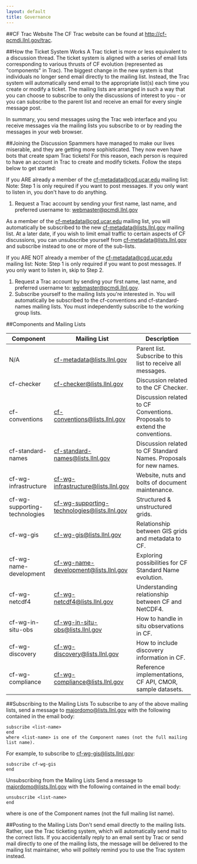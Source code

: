 ```yaml
---
layout: default
title: Governance
---
```


##CF Trac Website
The CF Trac website can be found at http://cf-pcmdi.llnl.gov/trac.


##How the Ticket System Works
A Trac ticket is more or less equivalent to a discussion thread. The ticket system is aligned with a series of email lists corresponding to various thrusts of CF evolution (represented as "components" in Trac). The biggest change in the new system is that individuals no longer send email directly to the mailing list. Instead, the Trac system will automatically send email to the appropriate list(s) each time you create or modify a ticket. The mailing lists are arranged in such a way that you can choose to subscribe to only the discussions of interest to you - or you can subscribe to the parent list and receive an email for every single message post.

In summary, you send messages using the Trac web interface and you receive messages via the mailing lists you subscribe to or by reading the messages in your web browser.



##Joining the Discussion
Spammers have managed to make our lives miserable, and they are getting more sophisticated. They now even have bots that create spam Trac tickets! For this reason, each person is required to have an account in Trac to create and modify tickets. Follow the steps below to get started:

If you ARE already a member of the cf-metadata@cgd.ucar.edu mailing list:
Note: Step 1 is only required if you want to post messages. If you only want to listen in, you don't have to do anything.

1. Request a Trac account by sending your first name, last name, and preferred username to: webmaster@pcmdi.llnl.gov

As a member of the cf-metadata@cgd.ucar.edu mailing list, you will automatically be subscribed to the new cf-metadata@lists.llnl.gov mailing list. At a later date, if you wish to limit email traffic to certain aspects of CF discussions, you can unsubscribe yourself from cf-metadata@lists.llnl.gov and subscribe instead to one or more of the sub-lists.

 
If you ARE NOT already a member of the cf-metadata@cgd.ucar.edu mailing list: 
Note: Step 1 is only required if you want to post messages. If you only want to listen in, skip to Step 2.

1. Request a Trac account by sending your first name, last name, and preferred username to: webmaster@pcmdi.llnl.gov.
2. Subscribe yourself to the mailing lists you're interested in. You will automatically be subscribed to the cf-conventions and cf-standard-names mailing lists. You must independently subscribe to the working group lists.
 

##Components and Mailing Lists

Component	| Mailing List | Description
--- | --- | ---
N/A | cf-metadata@lists.llnl.gov | Parent list. Subscribe to this list to receive all messages.
cf-checker | cf-checker@lists.llnl.gov | Discussion related to the CF Checker. 
cf-conventions | cf-conventions@lists.llnl.gov |Discussion related to CF Conventions. Proposals to extend the conventions.
cf-standard-names | cf-standard-names@lists.llnl.gov | Discussion related to CF Standard Names. Proposals for new names.
cf-wg-infrastructure | cf-wg-infrastructure@lists.llnl.gov | Website, nuts and bolts of document maintenance.
cf-wg-supporting-technologies | cf-wg-supporting-technologies@lists.llnl.gov | Structured & unstructured grids.
cf-wg-gis | cf-wg-gis@lists.llnl.gov | Relationship between GIS grids and metadata to CF.
cf-wg-name-development | cf-wg-name-development@lists.llnl.gov | Exploring possibilities for CF Standard Name evolution.
cf-wg-netcdf4 | cf-wg-netcdf4@lists.llnl.gov | Understanding relationship between CF and NetCDF4.
cf-wg-in-situ-obs | cf-wg-in-situ-obs@lists.llnl.gov | How to handle in situ observations in CF.
cf-wg-discovery | cf-wg-discovery@lists.llnl.gov | How to include discovery information in CF.
cf-wg-compliance | cf-wg-compliance@lists.llnl.gov | Reference implementations, CF API, CMOR, sample datasets.
 

##Subscribing to the Mailing Lists
To subscribe to any of the above mailing lists, send a message to majordomo@lists.llnl.gov with the following contained in the email body:

    subscribe <list-name>
    end
    where <list-name> is one of the Component names (not the full mailing list name).

For example, to subscribe to cf-wg-gis@lists.llnl.gov:

    subscribe cf-wg-gis
    end

Unsubscribing from the Mailing Lists
Send a message to majordomo@lists.llnl.gov with the following contained in the email body:

    unsubscribe <list-name>
    end

where <list-name> is one of the Component names (not the full mailing list name).

##Posting to the Mailing Lists
Don't send email directly to the mailing lists. Rather, use the Trac ticketing system, which will automatically send mail to the correct lists. If you accidentally reply to an email sent by Trac or send mail directly to one of the mailing lists, the message will be delivered to the mailing list maintainer, who will politely remind you to use the Trac system instead.
